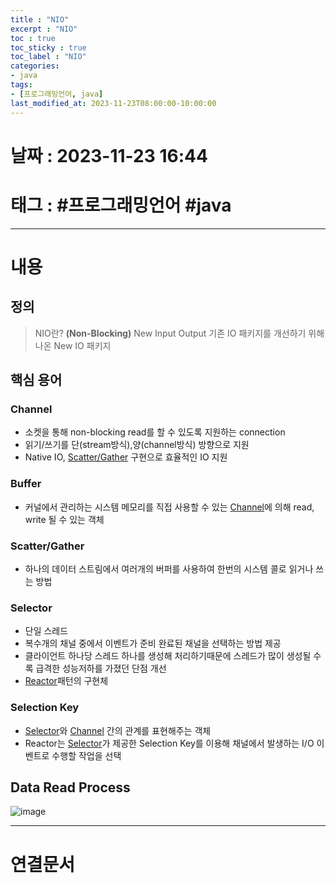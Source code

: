 ```yaml
---
title : "NIO"
excerpt : "NIO"
toc : true
toc_sticky : true
toc_label : "NIO"
categories:
- java
tags:
- [프로그래밍언어, java]
last_modified_at: 2023-11-23T08:00:00-10:00:00
---
```


# 날짜 : 2023-11-23 16:44

# 태그 : #프로그래밍언어 #java
---

# 내용

## 정의
> NIO란?
>**(Non-Blocking)** New Input Output
>기존 IO 패키지를 개선하기 위해 나온 New IO 패키지

## 핵심 용어

### Channel
- 소켓을 통해 non-blocking read를 할 수 있도록 지원하는 connection
- 읽기/쓰기를 단(stream방식),양(channel방식) 방향으로 지원
- Native IO, [Scatter/Gather](#scattergather) 구현으로 효율적인 IO 지원

### Buffer
- 커널에서 관리하는 시스템 메모리를 직접 사용할 수 있는 [Channel](#channel)에 의해 read, write 될 수 있는 객체

### Scatter/Gather
- 하나의 데이터 스트림에서 여러개의 버퍼를 사용하여 한번의 시스템 콜로 읽거나 쓰는 방법

### Selector
- 단일 스레드
- 복수개의 채널 중에서 이벤트가 준비 완료된 채널을 선택하는 방법 제공
- 클라이언트 하나당 스레드 하나를 생성해 처리하기때문에 스레드가 많이 생성될 수록 급격한 성능저하를 가졌던 단점 개선
- [Reactor](../../designpattern/designpattern-Reactor)패턴의 구현체

### Selection Key
- [Selector](#selector)와 [Channel](#channel) 간의 관계를 표현해주는 객체
- Reactor는 [Selector](#selector)가 제공한 Selection Key를 이용해 채널에서 발생하는 I/O 이벤트로 수행할 작업을 선택

## Data Read Process
  
![image](../../assets/images/NIOReadProcess.png)

---

# 연결문서
